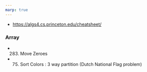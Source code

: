 ```yaml
---
marp: true
---
```


- https://algs4.cs.princeton.edu/cheatsheet/

### Array

- 283. Move Zeroes
- 75. Sort Colors : 3 way partition (Dutch National Flag problem)
